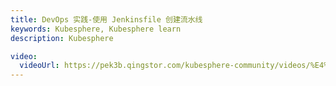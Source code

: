 ```yaml
---
title: DevOps 实践-使用 Jenkinsfile 创建流水线
keywords: Kubesphere, Kubesphere learn
description: Kubesphere

video: 
  videoUrl: https://pek3b.qingstor.com/kubesphere-community/videos/%E4%BA%91%E5%8E%9F%E7%94%9F%E5%AE%9E%E6%88%98/%E7%AC%AC%E4%BA%8C%E6%9C%9F/18%E3%80%81DevOps%20%E5%AE%9E%E8%B7%B5-%E4%BD%BF%E7%94%A8%20Jenkinsfile%20%E5%88%9B%E5%BB%BA%E6%B5%81%E6%B0%B4%E7%BA%BF.mp4
---
```

